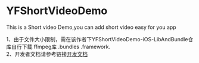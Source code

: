# YFShortVideoDemo
This is a Short video Demo,you can add short video easy for you app

1、由于文件大小限制，需在该作者下YFShortVideoDemo-iOS-LibAndBundle仓库自行下载 ffmpeg库 .bundles .framework.</br>
2、开发者文档请参考链接[开发文档](http://www.yfcloud.com)</br>
